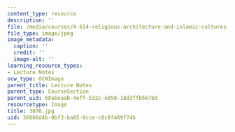```yaml
---
content_type: resource
description: ''
file: /media/courses/4-614-religious-architecture-and-islamic-cultures-fall-2002/36666d4b0bf3ba058ccec0c8f489f74b_3076.jpg
file_type: image/jpeg
image_metadata:
  caption: ''
  credit: ''
  image-alt: ''
learning_resource_types:
- Lecture Notes
ocw_type: OCWImage
parent_title: Lecture Notes
parent_type: CourseSection
parent_uid: 68abeaab-4eff-532c-e858-18d3ffb567bd
resourcetype: Image
title: 3076.jpg
uid: 36666d4b-0bf3-ba05-8cce-c0c8f489f74b
---
```

